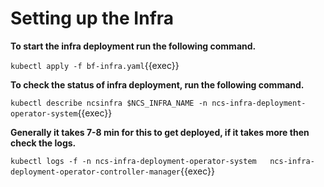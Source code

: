 # Setting up the Infra

**To start the infra deployment run the following command.**

`kubectl apply -f bf-infra.yaml`{{exec}}

**To check the status of infra deployment, run the following command.**  

`kubectl describe ncsinfra $NCS_INFRA_NAME -n ncs-infra-deployment-operator-system`{{exec}}  

**Generally it takes 7-8 min for this to get deployed, if it takes more then check the logs.**

`kubectl logs -f -n ncs-infra-deployment-operator-system   ncs-infra-deployment-operator-controller-manager`{{exec}}
